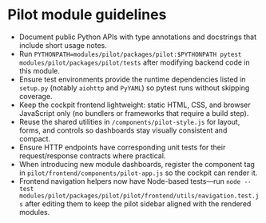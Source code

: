 # Pilot module guidelines

- Document public Python APIs with type annotations and docstrings that include short usage notes.
- Run `PYTHONPATH=modules/pilot/packages/pilot:$PYTHONPATH pytest modules/pilot/packages/pilot/tests` after modifying backend code in this module.
- Ensure test environments provide the runtime dependencies listed in `setup.py` (notably `aiohttp` and `PyYAML`) so pytest runs without skipping coverage.
- Keep the cockpit frontend lightweight: static HTML, CSS, and browser JavaScript only (no bundlers or frameworks that require a build step).
- Reuse the shared utilities in `/components/pilot-style.js` for layout, forms, and controls so dashboards stay visually consistent and compact.
- Ensure HTTP endpoints have corresponding unit tests for their request/response contracts where practical.
- When introducing new module dashboards, register the component tag in `pilot/frontend/components/pilot-app.js` so the cockpit can render it.
- Frontend navigation helpers now have Node-based tests—run `node --test modules/pilot/packages/pilot/pilot/frontend/utils/navigation.test.js` after editing them to keep the pilot sidebar aligned with the rendered modules.
